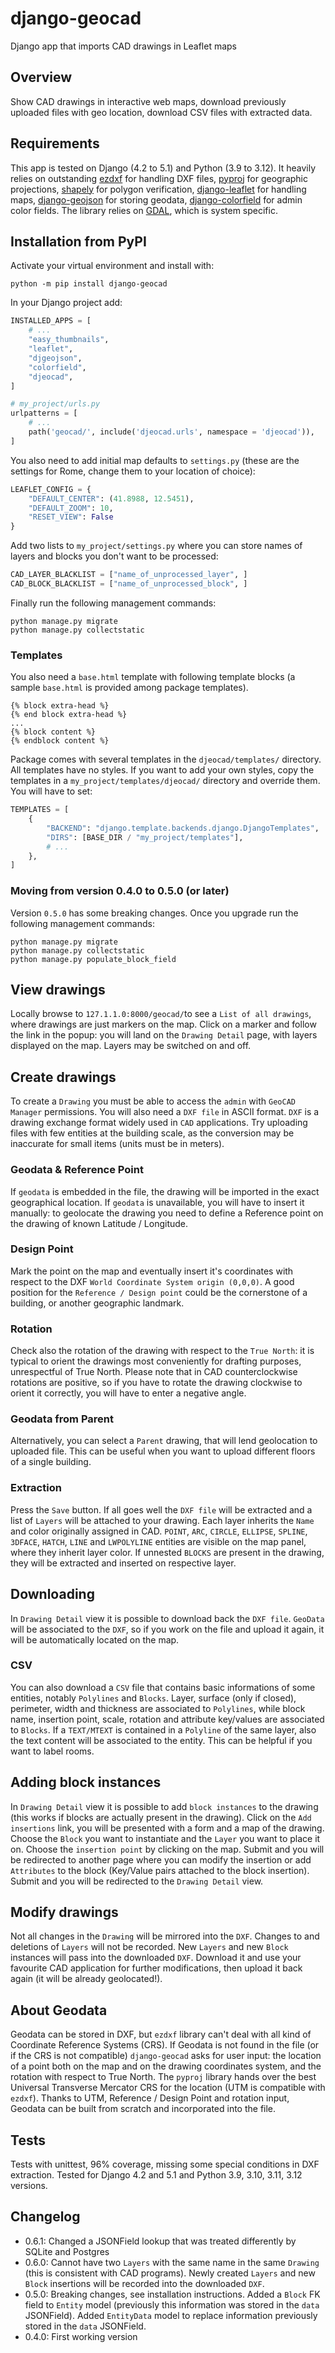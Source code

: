 # django-geocad
Django app that imports CAD drawings in Leaflet maps
## Overview
Show CAD drawings in interactive web maps, download previously uploaded files with geo location, download CSV files with extracted data.
## Requirements
This app is tested on Django (4.2 to 5.1) and Python (3.9 to 3.12). It heavily relies on outstanding [ezdxf](https://ezdxf.mozman.at/) for handling DXF files, [pyproj](https://pyproj4.github.io/pyproj/stable/) for geographic projections, [shapely](https://shapely.readthedocs.io/en/stable/manual.html) for polygon verification, [django-leaflet](https://django-leaflet.readthedocs.io/en/latest/) for handling maps, [django-geojson](https://django-geojson.readthedocs.io/en/latest/) for storing geodata, [django-colorfield](https://github.com/fabiocaccamo/django-colorfield) for admin color fields. The library relies on [GDAL](https://gdal.org), which is system specific.
## Installation from PyPI
Activate your virtual environment and install with:
```
python -m pip install django-geocad
```
In your Django project add:
```python
INSTALLED_APPS = [
    # ...
    "easy_thumbnails",
    "leaflet",
    "djgeojson",
    "colorfield",
    "djeocad",
]
```
```python
# my_project/urls.py
urlpatterns = [
    # ...
    path('geocad/', include('djeocad.urls', namespace = 'djeocad')),
]
```
You also need to add initial map defaults to `settings.py` (these are the settings for Rome, change them to your location of choice):
```python
LEAFLET_CONFIG = {
    "DEFAULT_CENTER": (41.8988, 12.5451),
    "DEFAULT_ZOOM": 10,
    "RESET_VIEW": False
}
```
Add two lists to `my_project/settings.py` where you can store names of layers and blocks you don't want to be processed:
```python
CAD_LAYER_BLACKLIST = ["name_of_unprocessed_layer", ]
CAD_BLOCK_BLACKLIST = ["name_of_unprocessed_block", ]
```
Finally run the following management commands:
```
python manage.py migrate
python manage.py collectstatic
```
### Templates
You also need a `base.html` template with following template blocks (a sample `base.html` is provided among package templates).
```
{% block extra-head %}
{% end block extra-head %}
...
{% block content %}
{% endblock content %}
```
Package comes with several templates in the `djeocad/templates/` directory. All templates have no styles. If you want to add your own styles, copy the templates in a `my_project/templates/djeocad/` directory and override them. You will have to set:
```python
TEMPLATES = [
    {
        "BACKEND": "django.template.backends.django.DjangoTemplates",
        "DIRS": [BASE_DIR / "my_project/templates"],
        # ...
    },
]
```
### Moving from version 0.4.0 to 0.5.0 (or later)
Version `0.5.0` has some breaking changes. Once you upgrade run the following management commands:
```
python manage.py migrate
python manage.py collectstatic
python manage.py populate_block_field
```
## View drawings
Locally browse to `127.1.1.0:8000/geocad/`to see a `List of all drawings`, where drawings are just markers on the map. Click on a marker and follow the link in the popup: you will land on the `Drawing Detail` page, with layers displayed on the map. Layers may be switched on and off.
## Create drawings
To create a `Drawing` you must be able to access the `admin` with `GeoCAD Manager` permissions. You will also need a `DXF file` in ASCII format. `DXF` is a drawing exchange format widely used in `CAD` applications. Try uploading files with few entities at the building scale, as the conversion may be inaccurate for small items (units must be in meters).
### Geodata & Reference Point
If `geodata` is embedded in the file, the drawing will be imported in the exact geographical location. If `geodata` is unavailable, you will have to insert it manually: to geolocate the drawing you need to define a Reference point on the drawing of known Latitude / Longitude.
### Design Point
Mark the point on the map and eventually insert it's coordinates with respect to the DXF `World Coordinate System origin (0,0,0)`. A good position for the `Reference / Design point` could be the cornerstone of a building, or another geographic landmark.
### Rotation
Check also the rotation of the drawing with respect to the `True North`: it is typical to orient the drawings most conveniently for drafting purposes, unrespectful of True North. Please note that in CAD counterclockwise rotations are positive, so if you have to rotate the drawing clockwise to orient it correctly, you will have to enter a negative angle.
### Geodata from Parent
Alternatively, you can select a `Parent` drawing, that will lend geolocation to uploaded file. This can be useful when you want to upload different floors of a single building.
### Extraction
Press the `Save` button. If all goes well the `DXF file` will be extracted and a list of `Layers` will be attached to your drawing. Each layer inherits the `Name` and color originally assigned in CAD. `POINT`, `ARC`, `CIRCLE`, `ELLIPSE`, `SPLINE`, `3DFACE`, `HATCH`, `LINE` and `LWPOLYLINE` entities are visible on the map panel, where they inherit layer color. If unnested `BLOCKS` are present in the drawing, they will be extracted and inserted on respective layer.
## Downloading
In `Drawing Detail` view it is possible to download back the `DXF file`. `GeoData` will be associated to the `DXF`, so if you work on the file and upload it again, it will be automatically located on the map.
### CSV
You can also download a `CSV` file that contains basic informations of some entities, notably `Polylines` and `Blocks`. Layer, surface (only if closed), perimeter, width and thickness are associated to `Polylines`, while block name, insertion point, scale, rotation and attribute key/values are associated to `Blocks`. If a `TEXT/MTEXT` is contained in a `Polyline` of the same layer, also the text content will be associated to the entity. This can be helpful if you want to label rooms.
## Adding block instances
In `Drawing Detail` view it is possible to add `block instances` to the drawing (this works if blocks are actually present in the drawing). Click on the `Add insertions` link, you will be presented with a form and a map of the drawing. Choose the `Block` you want to instantiate and the `Layer` you want to place it on. Choose the `insertion point` by clicking on the map. Submit and you will be redirected to another page where you can modify the insertion or add `Attributes` to the block (Key/Value pairs attached to the block insertion). Submit and you will be redirected to the `Drawing Detail` view.
## Modify drawings
Not all changes in the `Drawing` will be mirrored into the `DXF`. Changes to and deletions of `Layers` will not be recorded. New `Layers` and new `Block` instances will pass into the downloaded `DXF`. Download it and use your favourite CAD application for further modifications, then upload it back again (it will be already geolocated!).
## About Geodata
Geodata can be stored in DXF, but `ezdxf` library can't deal with all kind of Coordinate Reference Systems (CRS). If Geodata is not found in the file (or if the CRS is not compatible) `django-geocad` asks for user input: the location of a point both on the map and on the drawing coordinates system, and the rotation with respect to True North. The `pyproj` library hands over the best Universal Transverse Mercator CRS for the location (UTM is compatible with `ezdxf`). Thanks to UTM, Reference / Design Point and rotation input, Geodata can be built from scratch and incorporated into the file.
## Tests
Tests with unittest, 96% coverage, missing some special conditions in DXF extraction. Tested for Django 4.2 and 5.1 and Python 3.9, 3.10, 3.11, 3.12 versions.
## Changelog
- 0.6.1: Changed a JSONField lookup that was treated differently by SQLite and Postgres
- 0.6.0: Cannot have two `Layers` with the same name in the same `Drawing` (this is consistent with CAD programs). Newly created `Layers` and new `Block` insertions will be recorded into the downloaded `DXF`.
- 0.5.0: Breaking changes, see installation instructions. Added a `Block` FK field to `Entity` model (previously this information was stored in the `data` JSONField). Added `EntityData` model to replace information previously stored in the `data` JSONField.
- 0.4.0: First working version
